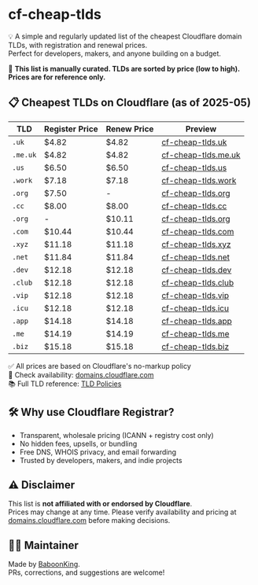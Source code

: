 # cf-cheap-tlds

💡 A simple and regularly updated list of the cheapest Cloudflare domain TLDs, with registration and renewal prices.  
Perfect for developers, makers, and anyone building on a budget.

📌 **This list is manually curated. TLDs are sorted by price (low to high). Prices are for reference only.**

## 📋 Cheapest TLDs on Cloudflare (as of 2025-05)

| TLD      | Register Price | Renew Price | Preview                                                                          |
| -------- | -------------- | ----------- | -------------------------------------------------------------------------------- |
| `.uk`    | $4.82          | $4.82       | [cf-cheap-tlds.uk](https://domains.cloudflare.com?domain=cf-cheap-tlds.uk)       |
| `.me.uk` | $4.82          | $4.82       | [cf-cheap-tlds.me.uk](https://domains.cloudflare.com?domain=cf-cheap-tlds.me.uk) |
| `.us`    | $6.50          | $6.50       | [cf-cheap-tlds.us](https://domains.cloudflare.com?domain=cf-cheap-tlds.us)       |
| `.work`  | $7.18          | $7.18       | [cf-cheap-tlds.work](https://domains.cloudflare.com?domain=cf-cheap-tlds.work)   |
| `.org`   | $7.50          | -           | [cf-cheap-tlds.org](https://domains.cloudflare.com?domain=cf-cheap-tlds.org)     |
| `.cc`    | $8.00          | $8.00       | [cf-cheap-tlds.cc](https://domains.cloudflare.com?domain=cf-cheap-tlds.cc)       |
| `.org`   | -              | $10.11      | [cf-cheap-tlds.org](https://domains.cloudflare.com?domain=cf-cheap-tlds.org)     |
| `.com`   | $10.44         | $10.44      | [cf-cheap-tlds.com](https://domains.cloudflare.com?domain=cf-cheap-tlds.com)     |
| `.xyz`   | $11.18         | $11.18      | [cf-cheap-tlds.xyz](https://domains.cloudflare.com?domain=cf-cheap-tlds.xyz)     |
| `.net`   | $11.84         | $11.84      | [cf-cheap-tlds.net](https://domains.cloudflare.com?domain=cf-cheap-tlds.net)     |
| `.dev`   | $12.18         | $12.18      | [cf-cheap-tlds.dev](https://domains.cloudflare.com?domain=cf-cheap-tlds.dev)     |
| `.club`  | $12.18         | $12.18      | [cf-cheap-tlds.club](https://domains.cloudflare.com?domain=cf-cheap-tlds.club)   |
| `.vip`   | $12.18         | $12.18      | [cf-cheap-tlds.vip](https://domains.cloudflare.com?domain=cf-cheap-tlds.vip)     |
| `.icu`   | $12.18         | $12.18      | [cf-cheap-tlds.icu](https://domains.cloudflare.com?domain=cf-cheap-tlds.icu)     |
| `.app`   | $14.18         | $14.18      | [cf-cheap-tlds.app](https://domains.cloudflare.com?domain=cf-cheap-tlds.app)     |
| `.me`    | $14.19         | $14.19      | [cf-cheap-tlds.me](https://domains.cloudflare.com?domain=cf-cheap-tlds.me)       |
| `.biz`   | $15.18         | $15.18      | [cf-cheap-tlds.biz](https://domains.cloudflare.com?domain=cf-cheap-tlds.biz)     |

✅ All prices are based on Cloudflare's no-markup policy  
🔎 Check availability: [domains.cloudflare.com](https://domains.cloudflare.com/)  
📚 Full TLD reference: [TLD Policies](https://domains.cloudflare.com/tlds)

## 🛠️ Why use Cloudflare Registrar?

- Transparent, wholesale pricing (ICANN + registry cost only)
- No hidden fees, upsells, or bundling
- Free DNS, WHOIS privacy, and email forwarding
- Trusted by developers, makers, and indie projects

## ⚠️ Disclaimer

This list is **not affiliated with or endorsed by Cloudflare**.  
Prices may change at any time. Please verify availability and pricing at [domains.cloudflare.com](https://domains.cloudflare.com/) before making decisions.

## 🧑‍💻 Maintainer

Made by [BaboonKing](https://github.com/baboon-king).  
PRs, corrections, and suggestions are welcome!
